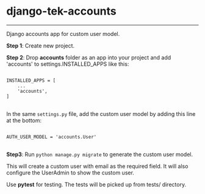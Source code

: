 # django-tek-accounts
--------------------
Django accounts app for custom user model.

__Step 1__: Create new project. 

__Step 2__: Drop __accounts__ folder as an app into your project and add 'accounts' to settings.INSTALLED_APPS like this:

<pre>
<code>
INSTALLED_APPS = [
    ...
    'accounts',
]
</code>
</pre>


In the same ``settings.py`` file, add the custom user model by adding this line at the bottom:
<pre>
<code>
AUTH_USER_MODEL = 'accounts.User'
</code>
</pre>

__Step3__: Run ``python manage.py migrate`` to generate the custom user model.

This will create a custom user with email as the required field. It will also configure the UserAdmin to show the custom user.

Use __pytest__ for testing. The tests will be picked up from tests/ directory.
